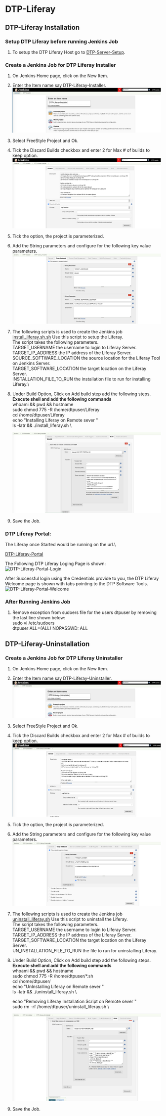 # DTP-Liferay

## DTP-Liferay Installation

### Setup DTP Liferay before running Jenkins Job

1. To setup the DTP Liferay  Host go to [DTP-Server-Setup](/common/Readme.md).

### Create a Jenkins Job for DTP Liferay Installer

1. On Jenkins Home page, click on the New Item.

2. Enter the Item name say DTP-Liferay-Installer.
![Create-DTP-Liferay-Installer Jenkins](/presentationlayer/Liferay/images/dtp-liferay-install1.png)

3. Select FreeStyle Project and Ok.

4. Tick the Discard Builds checkbox and enter 2 for Max # of builds to keep option.
![DiscardBuild-DTP-Liferay-Installer Jenkins](/presentationlayer/Liferay/images/dtp-liferay-install2.png)

5. Tick the option, the  project  is parameterized.

6. Add the String parameters and configure for the following key value parameters. \
![Parameterise-DTP-Liferay-Installer Jenkins](/presentationlayer/Liferay/images/dtp-liferay-install3.png)

7. The following scripts is used to create the Jenkins job \
[install_liferay.sh.sh](/presentationlayer/Liferay/scripts/install_liferay.sh )
Use this script to setup the Liferay.\
The script takes the following parameters.\
TARGET_USERNAME the username to login to Liferay Server.\
TARGET_IP_ADDRESS the IP address of the Liferay Server.\
SOURCE_SOFTWARE_LOCATION the source location for the Liferay Tool on Jenkins Server.\
TARGET_SOFTWARE_LOCATION the target location on the Liferay Server.\
INSTALLATION_FILE_TO_RUN the installation file to run for installing Liferay.\


8. Under Build Option, Click on Add build step add the following steps.\
   **Execute shell and add the following commands**\
   whoami && pwd && hostname \
   sudo chmod 775 -R /home/dtpuser/Liferay \
   cd /home/dtpuser/Liferay \
   echo "Installing Liferay on Remote sever " \
   ls -latr && ./install_liferay.sh \

   ![AddBuildSteps-DTP-Liferay-Installer Jenkins](/presentationlayer/Liferay/images/dtp-liferay-install4.png)

9. Save the Job.

### DTP Liferay Portal:

The Liferay once Started would be running on the url.\

[DTP-Liferay-Portal](http://localhost:8080/web/datatachyonplatform)

The Following DTP Liferay Loging Page is shown:
![DTP-Liferay-Portal-Login](/presentationlayer/Liferay/images/dtp-liferay-portal1.png)

After Successful login using the Credentials provide to you, the DTP Liferay Welcome page is shown with tabs pointing to the DTP Software Tools.
![DTP-Liferay-Portal-Welcome](/presentationlayer/Liferay/images/dtp-liferay-portal2.png)

### After Running Jenkins Job

1. Remove exception from sudoers file for the users dtpuser by removing the last line shown below:\
    sudo vi /etc/sudoers  \
    dtpuser ALL=(ALL) NOPASSWD: ALL

## DTP-Liferay-Uninstallation

### Create a Jenkins Job for DTP Liferay Uninstaller

1. On Jenkins Home page, click on the New Item.

2. Enter the Item name say DTP-Liferay-Uninstaller.
![Create-DTP-Liferay-Uninstaller Jenkins](/presentationlayer/Liferay/images/dtp-liferay-uninstall1.png)

3. Select FreeStyle Project and Ok.

4. Tick the Discard Builds checkbox and enter 2 for Max # of builds to keep option.
![DiscardBuild-DTP-Liferay-Uninstaller Jenkins](/presentationlayer/Liferay/images/dtp-liferay-uninstall2.png)

5. Tick the option, the  project  is parameterized.

6. Add the String parameters and configure for the following key value parameters. \
![Parameterise-DTP-Liferay-Uninstaller Jenkins](/presentationlayer/Liferay/images/dtp-liferay-uninstall3.png)

7. The following scripts is used to create the Jenkins job \
[uninstall_liferay.sh](/presentationlayer/Liferay/scripts/uninstall_liferay.sh)
Use this script to uninstall the Liferay.\
The script takes the following parameters.\
TARGET_USERNAME the username to login to Liferay Server.\
TARGET_IP_ADDRESS the IP address of the Liferay Server.\
TARGET_SOFTWARE_LOCATION the target location on the Liferay Server.\
UN_INSTALLATION_FILE_TO_RUN the  file to run for uninstalling Liferay.

8. Under Build Option, Click on Add build step add the following steps.\
   **Execute shell and add the following commands**\
    whoami && pwd && hostname \
    sudo chmod 775 -R /home/dtpuser/*.sh \
    cd /home/dtpuser/  \
    echo "UnInstalling Liferay on Remote sever " \
    ls -latr && ./uninstall_liferay.sh \

    echo "Removing Liferay Installation Script on Remote sever " \
    sudo rm -rf /home/dtpuser/uninstall_liferay.sh \

   ![AddBuildSteps-DTP-Liferay-Installer Jenkins](/presentationlayer/Liferay/images/dtp-liferay-uninstall4.png)

9. Save the Job.

